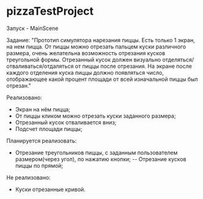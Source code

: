# pizzaTestProject
Запуск - MainScene

Задание:
"Прототип симулятора нарезания пиццы. Есть только 1 экран, на нем пицца. От пиццы можно отрезать пальцем куски различного размера, очень желательна возможность отрезания кусков треугольной формы. Отрезанный кусок должен визуально отделяться/отваливаться/отдаляться от пиццы после отрезания. На экране после каждого отделения куска пиццы должно появляться число, отображающее какой процент площади от всей изначальной пиццы был отрезан." 

Реализовано: 
+ Экран на нём пицца;
+ От пиццы кликом можно отрезать куски заданного размера;
+ Отрезанный кусок отваливается вниз;
+ Подсчет площади пиццы;

Планируется реализовать:
- Отрезание треугольников пиццы, с заданным пользователем размером(через угол), по нажатию кнопки;
-- Отрезание кусков пиццы по прямой; 

Не реализовано:
- Куски отрезанные кривой.